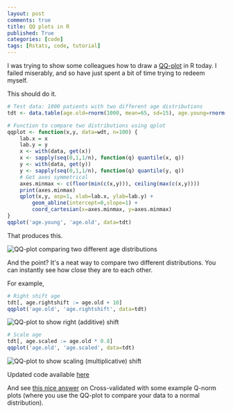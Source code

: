 ```yaml
---
layout: post
comments: true
title: QQ plots in R
published: True
categories: [code]
tags: [Rstats, code, tutorial]
---
```


I was trying to show some colleagues how to draw a [QQ-plot](http://en.wikipedia.org/wiki/Q%E2%80%93Q_plot) in R today. I failed miserably, and so have just spent a bit of time trying to redeem myself.

This should do it.

```R
# Test data: 1000 patients with two different age distributions
tdt <- data.table(age.old=rnorm(1000, mean=65, sd=15), age.young=rnorm(1000,mean=55,sd=10))

# Function to compare two distributions using qplot
qqplot <- function(x,y, data=wdt, n=100) {
    lab.x = x
    lab.y = y
    x <- with(data, get(x))
    x <- sapply(seq(0,1,1/n), function(q) quantile(x, q))
    y <- with(data, get(y))
    y <- sapply(seq(0,1,1/n), function(q) quantile(y, q))
    # Get axes symmetrical
    axes.minmax <- c(floor(min(c(x,y))), ceiling(max(c(x,y))))
    print(axes.minmax)
    qplot(x,y, asp=1, xlab=lab.x, ylab=lab.y) +
        geom_abline(intercept=0,slope=1) +
        coord_cartesian(x=axes.minmax, y=axes.minmax)
}
qqplot('age.young', 'age.old', data=tdt)
```

That produces this.

![QQ-plot comparing two different age distributions]({{site.url}}/assets/media/141125_qqplot_1.png)

And the point? It's a neat way to compare two different distributions. You can instantly see how close they are to each other.

For example,

```R
# Right shift age
tdt[, age.rightshift := age.old + 10]
qqplot('age.old', 'age.rightshift', data=tdt)
```

![QQ-plot to show right (additive) shift]({{site.url}}/assets/media/141125_qqplot_2.png)


```R
# Scale age
tdt[, age.scaled := age.old * 0.8]
qqplot('age.old', 'age.scaled', data=tdt)
```

![QQ-plot to show scaling (multiplicative) shift]({{site.url}}/assets/media/141125_qqplot_3.png)

Updated code available [here](https://gist.github.com/b36b908d7cb4de9b52b4)

And see [this nice answer](http://stats.stackexchange.com/a/101290/7746) on Cross-validated with some example Q-norm plots (where you use the QQ-plot to compare your data to a normal distribution).

